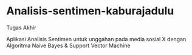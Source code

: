# Analisis-sentimen-kaburajadulu

Tugas Akhir

Aplikasi Analisis Sentimen untuk unggahan pada media sosial X dengan Algoritma Naive Bayes & Support Vector Machine